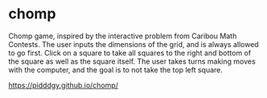 # chomp

Chomp game, inspired by the interactive problem from Caribou Math Contests. The user inputs the dimensions of the grid, and is always allowed to go first. Click on a square to take all squares to the right and bottom of the square as well as the square itself. The user takes turns making moves with the computer, and the goal is to not take the top left square. 

https://pidddgy.github.io/chomp/
